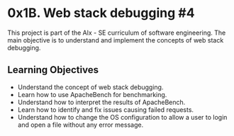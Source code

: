 # 0x1B. Web stack debugging #4

This project is part of the Alx - SE curriculum of software engineering. The main objective is to understand and implement the concepts of web stack debugging.

## Learning Objectives

- Understand the concept of web stack debugging.
- Learn how to use ApacheBench for benchmarking.
- Understand how to interpret the results of ApacheBench.
- Learn how to identify and fix issues causing failed requests.
- Understand how to change the OS configuration to allow a user to login and open a file without any error message.
